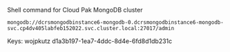 Shell command for Cloud Pak MongoDB cluster

```
mongodb://dcrsmongodbinstance6-mongodb-0.dcrsmongodbinstance6-mongodb-svc.cp4dv405labfeb152022.svc.cluster.local:27017/admin
```

Keys:
wojpkutz
d1a3b197-1ea7-4ddc-8d4e-6fd8d1db231c


